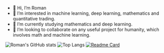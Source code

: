 - 👋 Hi, I’m Roman
- 👀 I’m interested in machine learning, deep learning, mathematics and quantitative trading. 
- 🌱 I’m currently studying mathematics and deep learning.
- 💞️ I’m looking to collaborate on any useful project for humanity, which involves math and machine learning.

![Roman's GitHub stats](https://github-readme-stats.vercel.app/api?username=romanvoyt&show_icons=true&theme=default) 
![Top Langs](https://github-readme-stats.vercel.app/api/top-langs/?username=romanvoyt&langs_count=5)
[![Readme Card](https://github-readme-stats.vercel.app/api/pin/?username=romanvoyt&repo=github-readme-stats)](https://github.com/romanvoyt/github-readme-stats)
<!---
romanvoyt/romanvoyt is a ✨ special ✨ repository because its `README.md` (this file) appears on your GitHub profile.
You can click the Preview link to take a look at your changes.
--->
